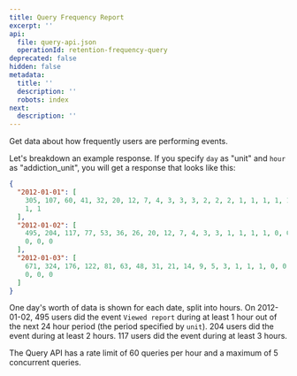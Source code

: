 ```yaml
---
title: Query Frequency Report
excerpt: ''
api:
  file: query-api.json
  operationId: retention-frequency-query
deprecated: false
hidden: false
metadata:
  title: ''
  description: ''
  robots: index
next:
  description: ''
---
```

Get data about how frequently users are performing events.

Let's breakdown an example response. If you specify `day` as \"unit\" and `hour` as \"addiction\_unit\", you will get a response that looks like this:

```json
{
  "2012-01-01": [
    305, 107, 60, 41, 32, 20, 12, 7, 4, 3, 3, 3, 2, 2, 2, 1, 1, 1, 1, 1, 1, 1,
    1, 1
  ],
  "2012-01-02": [
    495, 204, 117, 77, 53, 36, 26, 20, 12, 7, 4, 3, 3, 1, 1, 1, 1, 0, 0, 0, 0,
    0, 0, 0
  ],
  "2012-01-03": [
    671, 324, 176, 122, 81, 63, 48, 31, 21, 14, 9, 5, 3, 1, 1, 1, 0, 0, 0, 0, 0,
    0, 0, 0
  ]
}
```

One day's worth of data is shown for each date, split into hours. On 2012-01-02, 495 users did the event `Viewed report` during at least 1 hour out of the next 24 hour period (the period specified by `unit`). 204 users did the event during at least 2 hours. 117 users did the event during at least 3 hours.

The Query API has a rate limit of 60 queries per hour and a maximum of 5 concurrent queries.